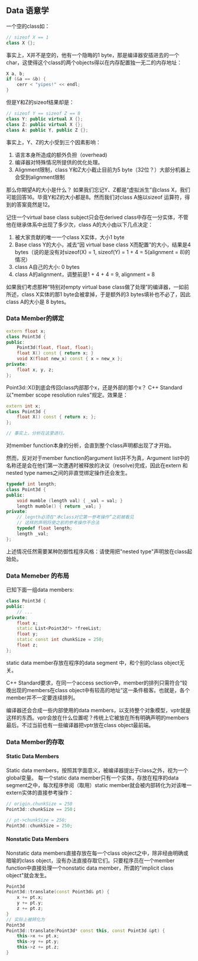 ## Data 语意学
一个空的class如：
```c++
// sizeof X == 1
class X {};
```
事实上，X并不是空的，他有一个隐晦的1 byte，那是编译器安插进去的一个char，这使得这个class的两个objects得以在内存配置独一无二的内存地址：
```c++
X a, b;
if (&a == &b) {
    cerr < "yipes!" << endl;
}
```

但是Y和Z的sizeof结果却是：
```c++
// sizeof Y == sizeof Z == 8
class Y: public virtual X {};
class Z: public virtual X {};
class A: public Y, public Z {};
```
事实上，Y、Z的大小受到三个因素影响：
1. 语言本身所造成的额外负担（overhead)
2. 编译器对特殊情况所提供的优化处理。
3. Alignment限制，class Y和Z大小截止目前为5 byte（32位？）大部分机器上会受到alignment限制

那么你期望A的大小是什么？
如果我们忘记Y、Z都是“虚拟派生”自class X，我们可能回答16。毕竟Y和Z的大小都是8。然而我们对class A施以sizeof 运算符，得到的答案竟然是12。

记住一个virtual base class subject只会在derived class中存在一分实体，不管他在继承体系中出现了多少次，class A的大小由以下几点决定：
1. 被大家贡献的唯一一个class X实体，大小1 byte
2. Base class Y的大小，减去“因 virtual base class X而配置”的大小，结果是4 bytes（说的是没有对sizeof(X) = 1, sizeof(Y) = 1 + 4 = 5(alignment = 8)的情况）
3. class A自己的大小: 0 bytes
4. class A的alignment，调整前是1 + 4 + 4 = 9, alignment = 8

如果我们考虑那种“特别对empty virtual base class做了处理”的编译器，一如前所述，class X实体的那1 byte会被拿掉，于是额外的3 bytes填补也不必了，因此class A的大小是 8 bytes。

### Data Member的绑定
```c++
extern float x;
class Point3d {
public:
    Point3d(float, float, float);
    float X() const { return x; }
    void X(float new_x) const { x = new_x };
private:
    float x, y, z;
};

```
Point3d::X()到底会传回class内部那个x，还是外部的那个x？
C++ Standard以"member scope resolution rules"规定。效果是：

```c++
extern int x;
class Point3d {
    float X() const { return x; };
};

// 事实上，分析在这里进行。

```
对member function本身的分析，会直到整个class声明都出现了才开始。

然而，反对对于member function的argument list并不为真，Argument list中的名称还是会在他们第一次遭遇时被释放的决议（resolve)完成，因此在extern 和 nested type names之间的非直觉绑定操作还会发生。

```c++
typedef int length;
class Point3d {
public:
    void mumble (length val) { _val = val; }
    length mumble() { return _val; }
private:
    // legnth必须在"本class对它第一参考操作”之前被看见
    // 这样的声明将使之前的参考操作不合法
    typedef float length;
    length _val;
};
```
上述情况任然需要某种防御性程序风格：请使用把"nested type"声明放在class起始处。

### Data Memeber 的布局
已知下面一组data members:
```c++
class Point3d {
public:
    // ...
private:
    float x;
    static List<Point3d*> *freeList;
    float y;
    static const int chunkSize = 250;
    float z;
};

```

static data member存放在程序的data segment 中，和个别的class object无关。

C++ Standard要求，在同一个access section中，member的排列只需符合“较晚出现的members在class object中有较高的地址”这一条件极客。也就是，各个member并不一定要连续排列。

编译器还会合成一些内部使用的data members，以支持整个对象模型，vptr就是这样的东西。vptr会放在什么位置呢？传统上它被放在所有明确声明的members最后。不过当前也有一些编译器把vptr放在class object最前端。

### Data Member的存取

#### Static Data Members
Static data members，按照其字面意义，被编译器提出于class之外，视为一个global变量。
每一个static data member只有一个实体，存放在程序的data segment之中，每次程序参阅（取用）static member就会被内部转化为对该唯一extern实体的直接参考操作：
```c++
// origin.chunkSize = 250
Point3d::chunkSize == 250；

// pt->chunkSize = 250;
Point3d::chunkSize = 250;
```

#### Nonstatic Data Members
Nonstatic data members直接存放在每一个class object之中，除非经由明确或暗喻的class object，没有办法直接存取它们。只要程序员在一个member function中直接处理一个nonstatic data member，所谓的"implicit class object"就会发生。
```c++
Point3d
Point3d::translate(const Point3d& pt) {
    x += pt.x;
    y += pt.y;
    z += pt.z;
}
// 实际上被转化为
Point3d
Point3d::translate(Point3d* const this, const Point3d &pt) {
    this->x += pt.x;
    this->y += pt.y;
    this->z += pt.z;
}
```


